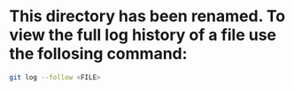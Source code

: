 # This directory has been renamed. To view the full log history of a file use the follosing command:
```bash
git log --follow <FILE>
```
